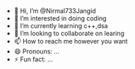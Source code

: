 - 👋 Hi, I’m @Nirmal733Jangid
- 👀 I’m interested in doing coding
- 🌱 I’m currently learning c++,dsa
- 💞️ I’m looking to collaborate on learing 
- 📫 How to reach me however you want
- 😄 Pronouns: ...
- ⚡ Fun fact: ...

<!---
Nirmal733Jangid/Nirmal733Jangid is a ✨ special ✨ repository because its `README.md` (this file) appears on your GitHub profile.
You can click the Preview link to take a look at your changes.
--->
